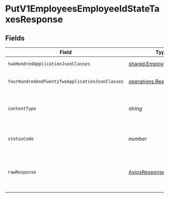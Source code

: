 # PutV1EmployeesEmployeeIdStateTaxesResponse


## Fields

| Field                                                                | Type                                                                 | Required                                                             | Description                                                          |
| -------------------------------------------------------------------- | -------------------------------------------------------------------- | -------------------------------------------------------------------- | -------------------------------------------------------------------- |
| `twoHundredApplicationJsonClasses`                                   | [shared.EmployeeStateTax](../../models/shared/employeestatetax.md)[] | :heavy_minus_sign:                                                   | Example response                                                     |
| `fourHundredAndTwentyTwoApplicationJsonClasses`                      | [operations.ResponseBody](../../models/operations/responsebody.md)[] | :heavy_minus_sign:                                                   | Unprocessable Entity (WebDAV)                                        |
| `contentType`                                                        | *string*                                                             | :heavy_check_mark:                                                   | HTTP response content type for this operation                        |
| `statusCode`                                                         | *number*                                                             | :heavy_check_mark:                                                   | HTTP response status code for this operation                         |
| `rawResponse`                                                        | [AxiosResponse](https://axios-http.com/docs/res_schema)              | :heavy_minus_sign:                                                   | Raw HTTP response; suitable for custom response parsing              |